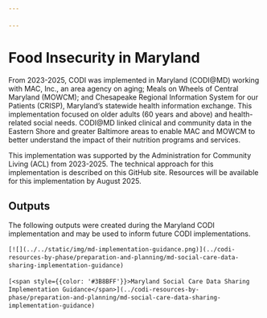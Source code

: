 ```yaml
---

---
```


# Food Insecurity in Maryland

From 2023-2025, CODI was implemented in Maryland (CODI@MD) working with MAC, Inc., an area agency on aging; Meals on Wheels of Central Maryland (MOWCM); and Chesapeake Regional Information System for our Patients (CRISP), Maryland’s statewide health information exchange. This implementation focused on older adults (60 years and above) and health-related social needs. CODI@MD linked clinical and community data in the Eastern Shore and greater Baltimore areas to enable MAC and MOWCM to better understand the impact of their nutrition programs and services.

This implementation was supported by the Administration for Community Living (ACL) from 2023-2025. The technical approach for this implementation is described on this GitHub site.  Resources will be available for this implementation by August 2025.

## Outputs
The following outputs were created during the Maryland CODI implementation and may be used to inform future CODI implementations.

<div style={{width: '250px' }}>

    [![](../../static/img/md-implementation-guidance.png)](../codi-resources-by-phase/preparation-and-planning/md-social-care-data-sharing-implementation-guidance)

    [<span style={{color: '#3B8BFF'}}>Maryland Social Care Data Sharing Implementation Guidance</span>](../codi-resources-by-phase/preparation-and-planning/md-social-care-data-sharing-implementation-guidance)
</div>